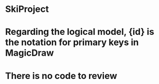 # SkiProject

# Regarding the logical model, {id} is the notation for primary keys in MagicDraw

# There is no code to review
